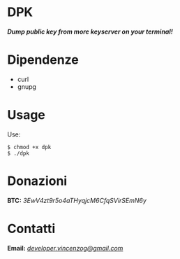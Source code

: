 # DPK

***Dump public key from more keyserver on your terminal!***

# Dipendenze

- curl
- gnupg

# Usage

Use:

```
$ chmod +x dpk
$ ./dpk
```

# Donazioni

**BTC:** *3EwV4zt9r5o4aTHyqjcM6CfqSVirSEmN6y*

# Contatti

**Email:** *developer.vincenzog@gmail.com*
